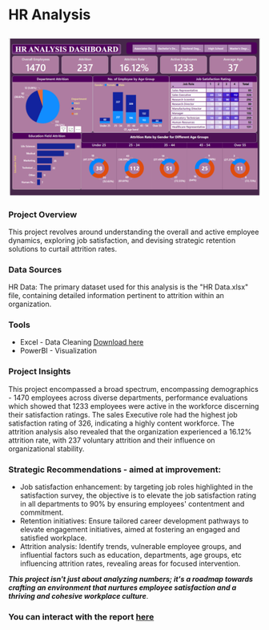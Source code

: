 # HR Analysis

![image](HR_Dashboard.png)
---
### Project Overview
This project revolves around understanding the overall and active employee dynamics, exploring job satisfaction, and devising strategic retention solutions to curtail attrition rates. 

### Data Sources
HR Data: The primary dataset used for this analysis is the "HR Data.xlsx" file, containing detailed information pertinent to attrition within an organization.

### Tools
- Excel - Data Cleaning [Download here](https://docs.google.com/spreadsheets/d/1CuuEplYQLv_s_eP6JyYAz2F3UUfF_Rr4/edit?usp=sharing&ouid=106916908326385328663&rtpof=true&sd=true)
- PowerBI - Visualization

### Project Insights
This project encompassed a broad spectrum, encompassing demographics - 1470 employees across diverse departments, performance evaluations which showed that 1233 employees were active in the workforce discerning their satisfaction ratings. The sales Executive role had the highest job satisfaction rating of 326, indicating a highly content workforce. 
The attrition analysis also revealed that the organization experienced a 16.12% attrition rate, with 237 voluntary attrition and their influence on organizational stability.

### Strategic Recommendations - aimed at improvement:
- Job satisfaction enhancement: by targeting job roles highlighted in the satisfaction survey, the objective is to elevate the job satisfaction rating in all departments to 90% by ensuring employees' contentment and commitment.
- Retention initiatives: Ensure tailored career development pathways to elevate engagement initiatives, aimed at fostering an engaged and satisfied workplace.
- Attrition analysis: Identify trends, vulnerable employee groups, and influential factors such as education, departments, age groups, etc influencing attrition rates, revealing areas for focused intervention.
  
**_This project isn't just about analyzing numbers; it's a roadmap towards crafting an environment that nurtures employee satisfaction and a thriving and cohesive workplace culture_**.

### You can interact with the report [here](https://www.novypro.com/project/hr-dashboard-76)
